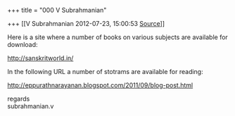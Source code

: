 +++
title = "000 V Subrahmanian"

+++
[[V Subrahmanian	2012-07-23, 15:00:53 [Source](https://groups.google.com/g/bvparishat/c/ju01-yoevi8)]]



Here is a site where a number of books on various subjects are available for download:  
  
<http://sanskritworld.in/>  
  
In the following URL a number of stotrams are available for reading:  
  
<http://eppurathnarayanan.blogspot.com/2011/09/blog-post.html>  
  
regards  
subrahmanian.v  


